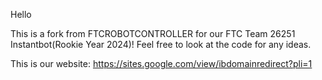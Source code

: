 Hello 

This is a fork from FTCROBOTCONTROLLER for our FTC Team 26251 Instantbot(Rookie Year 2024)!
Feel free to look at the code for any ideas. 

This is our website: 
https://sites.google.com/view/ibdomainredirect?pli=1
